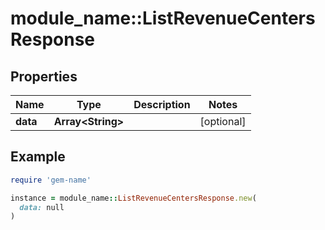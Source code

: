 # module_name::ListRevenueCentersResponse

## Properties

| Name | Type | Description | Notes |
| ---- | ---- | ----------- | ----- |
| **data** | **Array&lt;String&gt;** |  | [optional] |

## Example

```ruby
require 'gem-name'

instance = module_name::ListRevenueCentersResponse.new(
  data: null
)
```

